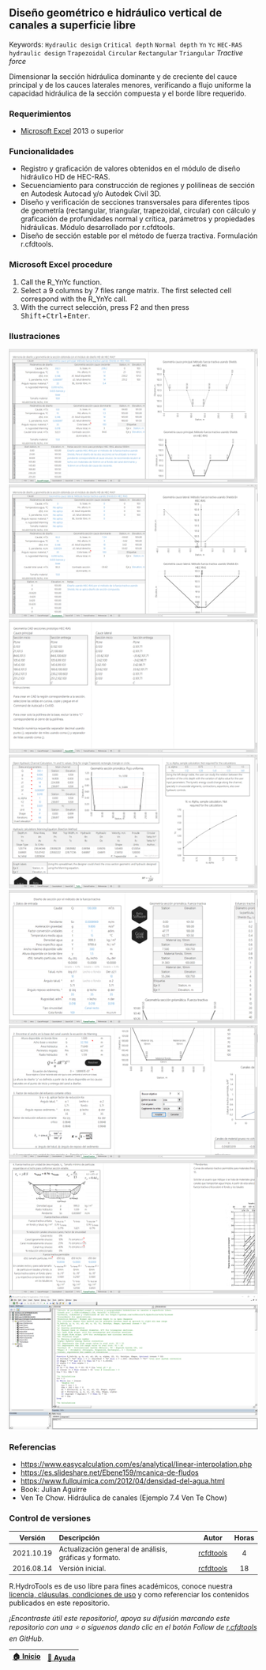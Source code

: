 ## Diseño geométrico e hidráulico vertical de canales a superficie libre
Keywords: `Hydraulic design` `Critical depth` `Normal depth` `Yn` `Yc` `HEC-RAS hydraulic design` `Trapezoidal` `Circular` `Rectangular` `Triangular` _Tractive force_

Dimensionar la sección hidráulica dominante y de creciente del cauce principal y de los cauces laterales menores, verificando a flujo uniforme la capacidad hidráulica de la sección compuesta y el borde libre requerido.


### Requerimientos

* [Microsoft Excel](https://www.microsoft.com/en-us/microsoft-365/excel) 2013 o superior


### Funcionalidades
* Registro y graficación de valores obtenidos en el módulo de diseño hidráulico HD de HEC-RAS.
* Secuenciamiento para construcción de regiones y polilíneas de sección en Autodesk Autocad y/o Autodek Civil 3D.
* Diseño y verificación de secciones transversales para diferentes tipos de geometría (rectangular, triangular, trapezoidal, circular) con cálculo y graficación de profunidades normal y crítica, parámetros y propiedades hidráulicas. Módulo desarrollado por r.cfdtools.
* Diseño de sección estable por el método de fuerza tractiva. Formulación r.cfdtools.


### Microsoft Excel procedure

1. Call the R_YnYc function.
2. Select a 9 columns by 7 files range matrix. The first selected cell correspond with the R_YnYc call.
3. With the currect selección, press F2 and then press <kbd>Shift</kbd>+<kbd>Ctrl</kbd>+<kbd>Enter</kbd>.


### Ilustraciones

![R.HydroTools.DisenoGeometricoHidraulicoVertical.Screenshot1](https://github.com/rcfdtools/R.HydroTools/blob/main/DisenoGeometricoHidraulicoVertical/Screenshot/Screenshot1.png)
![R.HydroTools.DisenoGeometricoHidraulicoVertical.Screenshot2](https://github.com/rcfdtools/R.HydroTools/blob/main/DisenoGeometricoHidraulicoVertical/Screenshot/Screenshot2.png)
![R.HydroTools.DisenoGeometricoHidraulicoVertical.Screenshot3](https://github.com/rcfdtools/R.HydroTools/blob/main/DisenoGeometricoHidraulicoVertical/Screenshot/Screenshot3.png)
![R.HydroTools.DisenoGeometricoHidraulicoVertical.Screenshot4](https://github.com/rcfdtools/R.HydroTools/blob/main/DisenoGeometricoHidraulicoVertical/Screenshot/Screenshot4.png)
![R.HydroTools.DisenoGeometricoHidraulicoVertical.Screenshot5](https://github.com/rcfdtools/R.HydroTools/blob/main/DisenoGeometricoHidraulicoVertical/Screenshot/Screenshot5.png)
![R.HydroTools.DisenoGeometricoHidraulicoVertical.Screenshot6](https://github.com/rcfdtools/R.HydroTools/blob/main/DisenoGeometricoHidraulicoVertical/Screenshot/Screenshot6.png)
![R.HydroTools.DisenoGeometricoHidraulicoVertical.Screenshot7](https://github.com/rcfdtools/R.HydroTools/blob/main/DisenoGeometricoHidraulicoVertical/Screenshot/Screenshot7.png)
![R.HydroTools.DisenoGeometricoHidraulicoVertical.Screenshot8](https://github.com/rcfdtools/R.HydroTools/blob/main/DisenoGeometricoHidraulicoVertical/Screenshot/Screenshot8.png)


### Referencias
* https://www.easycalculation.com/es/analytical/linear-interpolation.php
* https://es.slideshare.net/Ebene159/mcanica-de-fludos
* https://www.fullquimica.com/2012/04/densidad-del-agua.html
* Book: Julian Aguirre
* Ven Te Chow. Hidráulica de canales  (Ejemplo 7.4 Ven Te Chow)


### Control de versiones

| Versión    | Descripción                                             | Autor                                      | Horas |
|------------|:--------------------------------------------------------|--------------------------------------------|:-----:|
| 2021.10.19 | Actualización general de análisis, gráficas y formato.  | [rcfdtools](https://github.com/rcfdtools)  |   4   |
| 2016.08.14 | Versión inicial.                                        | [rcfdtools](https://github.com/rcfdtools)  |  18   |


R.HydroTools es de uso libre para fines académicos, conoce nuestra [licencia, cláusulas, condiciones de uso](https://github.com/rcfdtools/R.HydroTools/wiki/License) y como referenciar los contenidos publicados en este repositorio.

_¡Encontraste útil este repositorio!, apoya su difusión marcando este repositorio con una ⭐ o síguenos dando clic en el botón Follow de [r.cfdtools](https://github.com/rcfdtools) en GitHub._

| [:house: Inicio](https://github.com/rcfdtools/R.HydroTools/wiki) | [:beginner: Ayuda](https://github.com/rcfdtools/R.HydroTools/discussions/14) |
|------------------------------------------------------------------|------------------------------------------------------------------------------|
